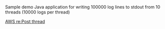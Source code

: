 Sample demo Java application for writing 100000 log lines to stdout from 10 threads (10000 logs per thread)

[AWS re:Post thread](https://repost.aws/questions/QUVnr8tYaJRjWQtCdvt-Mo7g/bug-possible-bug-not-all-logs-of-the-aws-eb-application-appear-in-the-cw-web-stdout-log)
